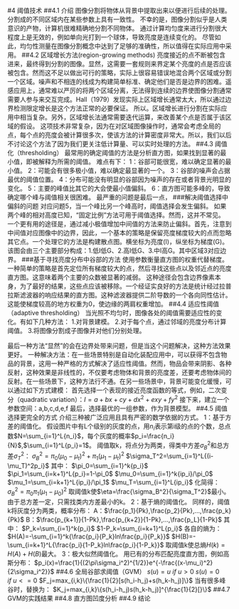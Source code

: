 #4 阈值技术
##4.1 介绍
图像分割将物体从背景中提取出来以便进行后续的处理。分割成的不同区域内在某些参数上具有一致性。
不幸的是，图像分割似乎是人类意识的产物，计算机很难精确地分割不同物体。
通过计算均匀度来进行分割很大程度上是无效的，例如单向光打到一个球体，导致亮度是连续变化的。
尽管如此，均匀性测量在图像分割概念中达到了足够的准确性，所以值得在实际应用中采用。
##4.2 区域增长方法(region-growing methods)
亮度接近的点不断被包含进来，最终得到分割的图像。显然，这需要一套规则来界定某个亮度的点是否应该被包含。然而这不足以做出可行的策略，实际上很容易错误地混合两个区域或分割一个区域。噪声和不相连的线成为构建简单标准、确定他们是否是边界的困难。遥感应用上，通常难以严厉的将两个区域分离，无法得到连续的边界使图像分割通常需要人参与来交互完成。Hall（1979）发现实际上区域增长通常太大，所以通过边界检测限定增长是这个方法正常的必要保证。
所以。区域增长进行分割在实际应用中相当复杂。另外，区域增长法通常需要迭代运算，来改善某个点是否属于该区域的假设。
这项技术非常复杂，因为在对区域图像操作时，通常会考虑全局的点，每个点的亮度会被计算很多次，使该方法的计算密度非常大。所以，我们以后不讨论这个方法了因为我们更关注低计算量、可以实时处理的方法。
##4.3 阈值化（thresholding）
最常用的确定阈值的方法是分析直方图，如果找到显著的最小值，即被解释为所需的阈值。
难点有下：
1：谷部可能很宽，难以确定显著的最小值。
2：可能会有很多极小值，难以确定最显著的一个。
3：谷部的噪声会占据最优的阈值位置。
4：分布可能没有明显的谷部因为噪声的存在或者背景光明显的变化。
5：主要的峰值比其它的大会使最小值偏斜。
6：直方图可能多峰的，导致确定哪个峰与阈值相关很困难。
最严重的问题是最后一点，
###解决阈值选择中偏斜的问题
对应问题5，当一个峰比另一个峰高时，阈值选择会发生偏斜。
如果两个峰的相对高度已知，“固定比例”方法可用于阈值选择。然而，这并不常见。
一个更有用的途径是，通过减小极值增加中间值的方法来防止偏斜。首先，注意到中间值对应图像中的边界，因此，一个基本的策略是保留亮度梯度较大的点而忽略其它点。一个处理它的方法是构建散点图。横坐标为亮度(I)，纵坐标为梯度(G)。该图会由三个主要部分构成：1.低I低G、2.高I低G、3.中I高G。其中区域3对应边界。
###基于寻找亮度分布中谷部的方法
使用参数衡量直方图的权重代替梯度。
一种简单的策略是首先定位所有梯度较大的点，然后寻找这些点以及邻近点的亮度直方图。这意味着两个主要的众数被显著的减弱。
这种途径会包含边界像素本身，为了最好的结果，这些点应该被移除。一个经证实良好的方法是统计经过拉普拉斯滤波器的响应结果的直方图。这种滤波器提供二阶导数的一个各向同性估计。这能使梯度较高的地方权重为0，使边缘的两肩权重增加。
##4.4 适应性阈值（adaptive thresholding）
当光照不均匀时，图像各处的阈值需要适应性的变化。有如下几种方法：
1.对背景建模。
2.对于每个点，通过邻域的亮度分布计算阈值。
3.将图像分割成子图像并对他们分别处理。

最后一种方法“显然”的会在边界处带来问题，但是当这个问题解决，这种方法效果更好。
一种解决方法：在一些场景特别是自动化装配应用中，可以获得不包含物品的背景，这用一种严格的方式解决了适应性阈值。然而，物品会带来阴影、各种反射，这种效果是非线性的，不仅要考虑物体和背景的亮度差，还要考虑物体间的反射。在一些场景下，这种方法行不通。在另一些场景中，背景可能变化缓慢，可以通过如下方式建模：
首先选择一个表现的接近亮度函数的等式，例如，二次变分（quadratic variation）：$I=a+bx+cy+dx^2+exy+fy^2$
接下来，建立一个参数空间：a,b,c,d,e,f
最后，选择最优的一组参数，作为背景模型。
##4.5 阈值选择更完全的方式
介绍三种被广泛应用且具有严密的数学依据的方式。
1：基于方差的阈值化。
假设图片中有L个级别的灰度的点，用$n_i$表示第i级的点的个数，总点数$N=\sum_{i=1}^L{n_i}$，每个灰度的概率$p_i=\frac{n_i}{N}$,$\sum_{i=1}^L{p_i}=1$。
阈值取k，将点分为两类，得类中方差$\sigma_B^2$和总方差$\sigma_T^2$：
$\sigma_B^2=\pi_0(\mu_0-\mu_t)^2+\pi_1(\mu_1-\mu_t)^2$
$\sigma_T^2=\sum_{i=1}^L{(i-\mu_T)^2p_i}$
其中：
$\pi_0=\sum_{i=1}^k{p_i}$
$\pi_1=\sum_{i=k+1}^L{p_i}=1-\pi_0$
$\mu_0=\sum_{i=1}^k{ip_i}/\pi_0$
$\mu_1=\sum_{i=k+1}^L{ip_i}/\pi_1$
$\mu_T=\sum_{i=1}^L{ip_i}$
化简得：
$\sigma_B^2=\pi_0\pi_1(\mu_1-\mu_0)^2$
取阈值k使$\eta=\frac{\sigma_B^2}{\sigma_T^2}$最小。
由于总方差一定，只需找类内方差最小的k。
2：基于熵的阈值化。
同样的，阈值k将灰度分为两类，概率分布：
A：$\frac{p_1}{Pk},\frac{p_2}{Pk},...,\frac{p_k}{Pk}$
B：$\frac{p_{k+1}}{1-Pk},\frac{p_{k+2}}{1-Pk},...,\frac{p_L}{1-Pk}$
其中：
$P_k=\sum_{i=1}^k{p_i}$
$1-P_k=\sum_{i=k+1}^L{p_i}$
各自的熵为：
$H(A)=-\sum_{i=1}^k{\frac{p_i}{P_k}ln\frac{p_i}{P_k}}$
$H(B)=-\sum_{i=k+1}^L{\frac{p_i}{1-P_k}ln\frac{p_i}{1-P_k}}$
取阈值k使总熵$H(k)=H(A)+H(B)$最大。
3：极大似然阈值化。
用已有的分布匹配亮度直方图，例如高斯分布：
$p_i(x)=\frac{1}{(2\pi\sigma_i^2)^{1/2}}e^{-\frac{(x-\mu_i)^2}{2\sigma_i^2}}$
##4.6 全局谷部求阈值（GVM）
$s(u)=u$  $if\ u>0$
$s(u)=0$  $if\ u<=0$
$F_j=max_{i,k}\{\frac{1}{2}[s(h_i-h_j)+s(h_k-h_j)]\}$
当有很多峰谷时，替换为：
$K_j=max_{i,k}\{s(h_i-h_j)s(h_k-h_j)]^{\frac{1}{2}[}\}$
##4.7 GVM的实践结果
##4.8 直方图凹度分析
##4.9 结论
